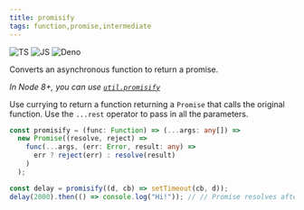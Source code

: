 ```yaml
---
title: promisify
tags: function,promise,intermediate
---
```


![TS](https://img.shields.io/badge/supports-typescript-blue.svg?style=flat-square)
![JS](https://img.shields.io/badge/supports-javascript-yellow.svg?style=flat-square)
![Deno](https://img.shields.io/badge/supports-deno-green.svg?style=flat-square)

Converts an asynchronous function to return a promise.

_In Node 8+, you can use [`util.promisify`](https://nodejs.org/api/util.html#util_util_promisify_original)_

Use currying to return a function returning a `Promise` that calls the original function.
Use the `...rest` operator to pass in all the parameters.

```ts
const promisify = (func: Function) => (...args: any[]) =>
  new Promise((resolve, reject) =>
    func(...args, (err: Error, result: any) =>
      err ? reject(err) : resolve(result)
    )
  );
```

```ts
const delay = promisify((d, cb) => setTimeout(cb, d));
delay(2000).then(() => console.log("Hi!")); // // Promise resolves after 2s
```
